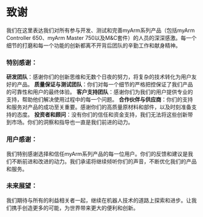 # 致谢
我们在这里表达我们对所有参与开发、测试和完善myArm系列产品（包括myArm Controller 650、myArm Master 750以及M&C套件）的人员的深深感激。每一个细节的打磨和每一个功能的创新都离不开背后团队的辛勤工作和献身精神。

### 特别感谢：
**研发团队**：感谢你们的创新思维和无数个日夜的努力，将复杂的技术转化为用户友好的产品。
**质量保证与测试团队**：你们对每一个细节的严格把控保证了我们产品的可靠性和用户的最终体验。
**客户支持团队**：感谢你们为我们的用户提供专业的支持，帮助他们解决使用过程中的每一个问题。
**合作伙伴与供应商**：你们的支持和服务对产品的成功至关重要。感谢你们的高质量原材料和部件，以及时刻准备支持的态度。
**投资者和顾问**：没有你们的信任和资金支持，我们无法将这些创新带到市场。你们的洞察和指导也一直是我们前进的动力。

### 用户感谢：
我们特别感谢选择和信任myArm系列产品的每一位用户。你们的反馈和建议是我们不断前进和改进的动力。我们承诺将继续倾听你们的声音，不断优化我们的产品和服务。

### 未来展望：
我们期待与所有的利益相关者一起，继续在机器人技术的道路上探索和进步。让我们携手创造更多的可能，为世界带来更大的便利和创新。